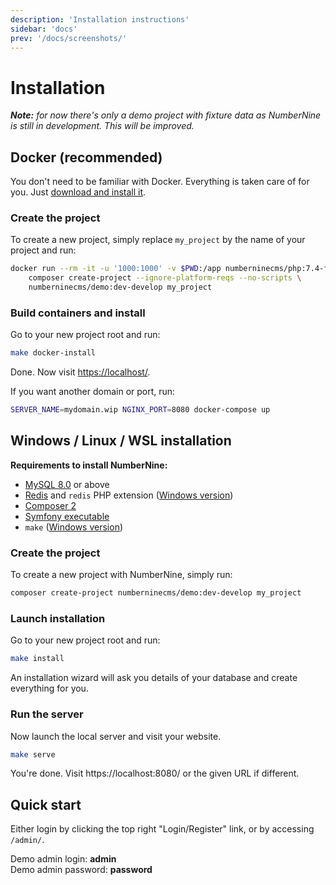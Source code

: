 ```yaml
---
description: 'Installation instructions'
sidebar: 'docs'
prev: '/docs/screenshots/'
---
```


# Installation

_**Note:** for now there's only a demo project with fixture data as NumberNine is still in development. This will be improved._

## Docker (recommended)

You don't need to be familiar with Docker. Everything is taken care of for you.
Just [download and install it](https://www.docker.com/products/docker-desktop).

### Create the project

To create a new project, simply replace `my_project` by the name of your project and run:

```bash
docker run --rm -it -u '1000:1000' -v $PWD:/app numberninecms/php:7.4-fpm-dev \
    composer create-project --ignore-platform-reqs --no-scripts \
    numberninecms/demo:dev-develop my_project
```

### Build containers and install

Go to your new project root and run:

```bash
make docker-install
```

Done. Now visit <a href="https://localhost/" target="_blank">https://localhost/</a>.

If you want another domain or port, run:

```bash
SERVER_NAME=mydomain.wip NGINX_PORT=8080 docker-compose up
```

## Windows / Linux / WSL installation

**Requirements to install NumberNine:**

* [MySQL 8.0](https://www.mysql.com/downloads/) or above
* [Redis](https://redis.io/download) and `redis` PHP extension ([Windows version](https://pecl.php.net/package/redis))
* [Composer 2](https://getcomposer.org/download/)
* [Symfony executable](https://symfony.com/download)
* `make` ([Windows version](http://gnuwin32.sourceforge.net/packages/make.htm))

### Create the project

To create a new project with NumberNine, simply run:

```bash
composer create-project numberninecms/demo:dev-develop my_project
```

### Launch installation

Go to your new project root and run:

```bash
make install
```

An installation wizard will ask you details of your database and create everything for you.

### Run the server

Now launch the local server and visit your website.

```bash
make serve
```

You're done. Visit https://localhost:8080/ or the given URL if different.


## Quick start

Either login by clicking the top right "Login/Register" link, or by accessing `/admin/`.

Demo admin login: **admin**<br/>
Demo admin password: **password**
